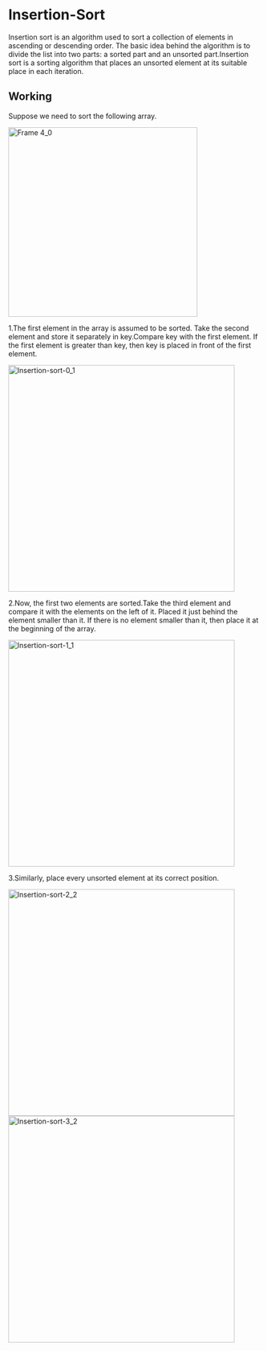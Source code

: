 # Insertion-Sort
Insertion sort is an algorithm used to sort a collection of elements in ascending or descending order. The basic idea behind the algorithm is to divide the list into two parts: a sorted part and an unsorted part.Insertion sort is a sorting algorithm that places an unsorted element at its suitable place in each iteration.

## __Working__
Suppose we need to sort the following array.

<img width="377" alt="Frame 4_0" src="https://user-images.githubusercontent.com/113619312/234354244-3b288643-2f2a-4fcc-b929-15bab3977c9f.png">

1.The first element in the array is assumed to be sorted. Take the second element and store it separately in key.Compare key with the first element. If the first element is greater than key, then key is placed in front of the first element.

<img width="451" alt="Insertion-sort-0_1" src="https://user-images.githubusercontent.com/113619312/234354395-fb62c476-84e1-4867-94c8-9a6a04f14df3.png">

2.Now, the first two elements are sorted.Take the third element and compare it with the elements on the left of it. Placed it just behind the element smaller than it. If there is no element smaller than it, then place it at the beginning of the array.

<img width="451" alt="Insertion-sort-1_1" src="https://user-images.githubusercontent.com/113619312/234354493-1311fc70-050f-460b-9b9d-4a614f715a50.png">

3.Similarly, place every unsorted element at its correct position.

<img width="451" alt="Insertion-sort-2_2" src="https://user-images.githubusercontent.com/113619312/234354697-d5799205-3c99-45ed-9e0f-a7fa4cb84671.png">

<img width="451" alt="Insertion-sort-3_2" src="https://user-images.githubusercontent.com/113619312/234354716-cdae4920-1231-4a64-bec1-fe3ed7c4b3db.png">

